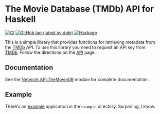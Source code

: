 # The Movie Database (TMDb) API for Haskell

[![CI](https://github.com/pjones/themoviedb/workflows/CI/badge.svg)](https://github.com/pjones/themoviedb/actions)
[![GitHub tag (latest by date)](https://img.shields.io/github/v/tag/pjones/themoviedb?label=release)](https://github.com/pjones/themoviedb/releases)
[![Hackage](https://img.shields.io/hackage/v/themoviedb)](https://hackage.haskell.org/package/themoviedb)

This is a simple library that provides functions for retrieving
metadata from the [TMDb][] API.  To use this library you need to
request an API key from [TMDb][].  Follow the directions on the
[API][] page.

[TMDb]: http://themoviedb.org
[API]: http://docs.themoviedb.apiary.io

## Documentation

See the [Network.API.TheMovieDB][] module for complete documentation.

[Network.API.TheMovieDB]: https://hackage.haskell.org/package/themoviedb/docs/Network-API-TheMovieDB.html

## Example

There's an [example](example/Main.hs) application in the `example` directory.
Surprising, I know.

